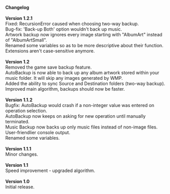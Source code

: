 <b>Changelog</b>
<br>
<br>
<b>Version 1.2.1</b>
<br>Fixed: RecursionError caused when choosing two-way backup.
<br>Bug-fix: 'Back-up Both' option wouldn't back up music.
<br>Artwork backup now ignores every image starting with "AlbumArt" instead of "AlbumArtSmall".
<br>Renamed some variables so as to be more descriptive about their function.
<br>Extensions aren't case-sensitive anymore.
<br>
<br><b>Version 1.2</b>
<br>Removed the game save backup feature.
<br>AutoBackup is now able to back up any album artwork stored within your music folder. It will skip any images generated by WMP.
<br>Added the ability to sync Source and Destination folders (two-way backup).
<br>Improved main algorithm, backups should now be faster.
<br>
<br><b>Version 1.1.2</b>
<br>Bugfix: AutoBackup would crash if a non-integer value was entered on operation selection.
<br>AutoBackup now keeps on asking for new operation until manually terminated.
<br>Music Backup now backs up only music files instead of non-image files.
<br>User-friendlier console output.
<br>Renamed some variables.
<br>
<br><b>Version 1.1.1</b>
<br>Minor changes.
<br>
<br><b>Version 1.1</b>
<br>Speed improvement - upgraded algorithm.
<br>
<br><b>Version 1.0</b>
<br>Initial release.

